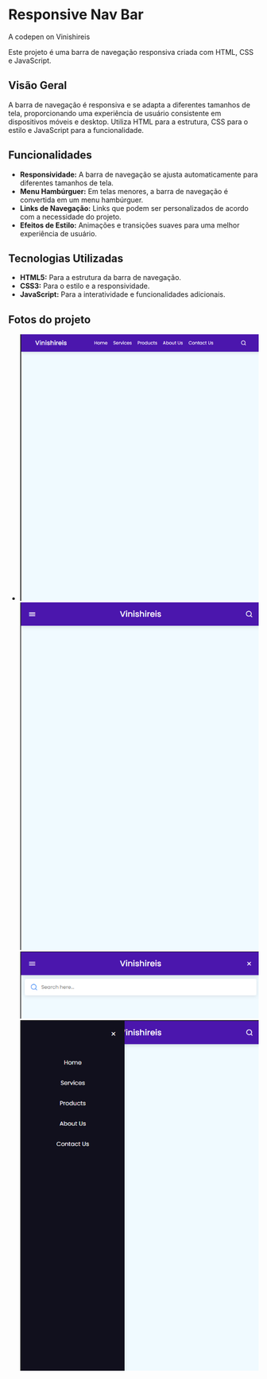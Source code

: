 # Responsive Nav Bar

A codepen on Vinishireis

Este projeto é uma barra de navegação responsiva criada com HTML, CSS e JavaScript.

## Visão Geral

A barra de navegação é responsiva e se adapta a diferentes tamanhos de tela, proporcionando uma experiência de usuário consistente em dispositivos móveis e desktop. Utiliza HTML para a estrutura, CSS para o estilo e JavaScript para a funcionalidade.

## Funcionalidades

- **Responsividade:** A barra de navegação se ajusta automaticamente para diferentes tamanhos de tela.
- **Menu Hambúrguer:** Em telas menores, a barra de navegação é convertida em um menu hambúrguer.
- **Links de Navegação:** Links que podem ser personalizados de acordo com a necessidade do projeto.
- **Efeitos de Estilo:** Animações e transições suaves para uma melhor experiência de usuário.

## Tecnologias Utilizadas

- **HTML5:** Para a estrutura da barra de navegação.
- **CSS3:** Para o estilo e a responsividade.
- **JavaScript:** Para a interatividade e funcionalidades adicionais.

## Fotos do projeto

- ![NavBar FullScreen](image.png)
![NavBar Mobile](image-1.png)
![NavBar Search](image-2.png)
![NavBar Menu Burguer](image-3.png)